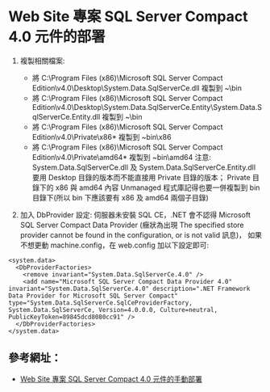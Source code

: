 # Web Site 專案 SQL Server Compact 4.0 元件的部署


1. 複製相關檔案:
	* 將 C:\Program Files (x86)\Microsoft SQL Server Compact Edition\v4.0\Desktop\System.Data.SqlServerCe.dll 複製到 ~\bin
	* 將 C:\Program Files (x86)\Microsoft SQL Server Compact Edition\v4.0\Desktop\System.Data.SqlServerCe.Entity\System.Data.SqlServerCe.Entity.dll 複製到 ~\bin
	* 將 C:\Program Files (x86)\Microsoft SQL Server Compact Edition\v4.0\Private\x86\* 複製到 ~bin\x86
	* 將 C:\Program Files (x86)\Microsoft SQL Server Compact Edition\v4.0\Private\amd64\* 複製到 ~bin\amd64
	注意: System.Data.SqlServerCe.dll 及 System.Data.SqlServerCe.Entity.dll 要用 Desktop 目錄的版本而不能直接用 Private 目錄的版本；
				Private 目錄下的 x86 與 amd64 內容 Unmanaged 程式庫記得也要一併複製到 bin 目錄下(所以 bin 下應該要有 x86 及 amd64 兩個子目錄) 

2. 加入 DbProvider 設定:
伺服器未安裝 SQL CE，.NET 會不認得 Microsoft SQL Server Compact Data Provider (癥狀為出現 The specified store provider cannot be found in the configuration, or is not valid 訊息)，
如果不想更動 machine.config，在 web.config 加以下設定即可:

```
<system.data>
  <DbProviderFactories>
    <remove invariant="System.Data.SqlServerCe.4.0" />
    <add name="Microsoft SQL Server Compact Data Provider 4.0" invariant="System.Data.SqlServerCe.4.0" description=".NET Framework Data Provider for Microsoft SQL Server Compact" type="System.Data.SqlServerCe.SqlCeProviderFactory, System.Data.SqlServerCe, Version=4.0.0.0, Culture=neutral, PublicKeyToken=89845dcd8080cc91" />
  </DbProviderFactories>
</system.data> 
```

## 參考網址：                                                                                                                       
 - [Web Site 專案 SQL Server Compact 4.0 元件的手動部署](http://blog.darkthread.net/post-2013-06-30-deploy-sqlce4-by-copy-files.aspx)
